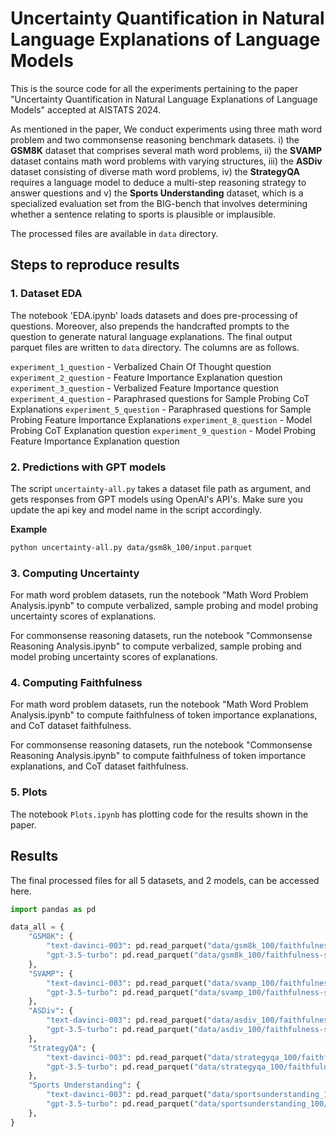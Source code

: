 # Uncertainty Quantification in Natural Language Explanations of Language Models

This is the source code for all the experiments pertaining to the paper "Uncertainty Quantification in Natural Language Explanations of Language Models" accepted at AISTATS 2024.

As mentioned in the paper, We conduct experiments using three math word problem and two commonsense reasoning benchmark datasets. i) the **GSM8K** dataset that comprises several math word problems, ii) the **SVAMP** dataset contains math word problems with varying structures, iii) the **ASDiv** dataset consisting of diverse math word problems, iv) the **StrategyQA** requires a language model to deduce a multi-step reasoning strategy to answer questions and v) the **Sports Understanding** dataset, which is a specialized evaluation set from the BIG-bench that involves determining whether a sentence relating to sports is plausible or implausible.

The processed files are available in `data` directory.



## Steps to reproduce results

### 1. Dataset EDA

The notebook 'EDA.ipynb' loads datasets and does pre-processing of questions. Moreover, also prepends the handcrafted prompts to the question to generate natural language explanations. The final output parquet files are written to `data` directory. The columns are as follows.

`experiment_1_question` - Verbalized Chain Of Thought question
`experiment_2_question` - Feature Importance Explanation question
`experiment_3_question` - Verbalized Feature Importance question
`experiment_4_question` - Paraphrased questions for Sample Probing CoT Explanations
`experiment_5_question` - Paraphrased questions for Sample Probing Feature Importance Explanations
`experiment_8_question` - Model Probing CoT Explanation question
`experiment_9_question` - Model Probing Feature Importance Explanation question

### 2. Predictions with GPT models

The script `uncertainty-all.py` takes a dataset file path as argument, and gets responses from GPT models using OpenAI's API's. Make sure you update the api key and model name in the script accordingly.

**Example**

```bash
python uncertainty-all.py data/gsm8k_100/input.parquet
```

### 3. Computing Uncertainty

For math word problem datasets, run the notebook "Math Word Problem Analysis.ipynb" to compute verbalized, sample probing and model probing uncertainty scores of explanations.

For commonsense reasoning datasets, run the notebook "Commonsense Reasoning Analysis.ipynb" to compute verbalized, sample probing and model probing uncertainty scores of explanations.

### 4. Computing Faithfulness

For math word problem datasets, run the notebook "Math Word Problem Analysis.ipynb" to compute faithfulness of token importance explanations, and CoT dataset faithfulness.

For commonsense reasoning datasets, run the notebook "Commonsense Reasoning Analysis.ipynb" to compute faithfulness of token importance explanations, and CoT dataset faithfulness.

### 5. Plots

The notebook `Plots.ipynb` has plotting code for the results shown in the paper.


## Results

The final processed files for all 5 datasets, and 2 models, can be accessed here.

```Python
import pandas as pd

data_all = {
    "GSM8K": {
        "text-davinci-003": pd.read_parquet("data/gsm8k_100/faithfulness-scores-text-davinci-003.parquet"),
        "gpt-3.5-turbo": pd.read_parquet("data/gsm8k_100/faithfulness-scores-gpt-3.5-turbo.parquet"),
    },
    "SVAMP": {
        "text-davinci-003": pd.read_parquet("data/svamp_100/faithfulness-scores-text-davinci-003.parquet"),
        "gpt-3.5-turbo": pd.read_parquet("data/svamp_100/faithfulness-scores-gpt-3.5-turbo.parquet"),
    },
    "ASDiv": {
        "text-davinci-003": pd.read_parquet("data/asdiv_100/faithfulness-scores-text-davinci-003.parquet"),
        "gpt-3.5-turbo": pd.read_parquet("data/asdiv_100/faithfulness-scores-gpt-3.5-turbo.parquet"),
    },
    "StrategyQA": {
        "text-davinci-003": pd.read_parquet("data/strategyqa_100/faithfulness-scores-text-davinci-003.parquet"),
        "gpt-3.5-turbo": pd.read_parquet("data/strategyqa_100/faithfulness-scores-gpt-3.5-turbo.parquet"),
    },
    "Sports Understanding": {
        "text-davinci-003": pd.read_parquet("data/sportsunderstanding_100/faithfulness-scores-text-davinci-003.parquet"),
        "gpt-3.5-turbo": pd.read_parquet("data/sportsunderstanding_100/faithfulness-scores-gpt-3.5-turbo.parquet"),
    },
}
```